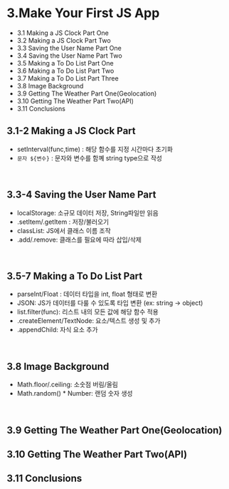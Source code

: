 # 3.Make Your First JS App
- 3.1 Making a JS Clock Part One
- 3.2 Making a JS Clock Part Two
- 3.3 Saving the User Name Part One
- 3.4 Saving the User Name Part Two
- 3.5 Making a To Do List Part One
- 3.6 Making a To Do List Part Two
- 3.7 Making a To Do List Part Three
- 3.8 Image Background
- 3.9 Getting The Weather Part One(Geolocation)
- 3.10 Getting The Weather Part Two(API)
- 3.11 Conclusions

## 3.1-2 Making a JS Clock Part
- setInterval(func,time) : 해당 함수를 지정 시간마다 초기화
- ` 문자 ${변수} ` : 문자와 변수를 함꼐 string type으로 작성
<br>

## 3.3-4 Saving the User Name Part
- localStorage: 소규모 데이터 저장, String파일만 읽음
- .setItem/.getItem : 저장/불러오기
- classList: JS에서 클래스 이름 조작
- .add/.remove: 클래스를 필요에 따라 삽입/삭제
<br>

## 3.5-7 Making a To Do List Part
- parseInt/Float : 데이터 타입을 int, float 형태로 변환
- JSON: JS가 데이터를 다룰 수 있도록 타입 변환 (ex: string -> object)
- list.filter(func): 리스트 내의 모든 값에 해당 함수 적용
- .createElement/TextNode: 요소/텍스트 생성 및 추가
- .appendChild: 자식 요소 추가
<br>

## 3.8 Image Background
- Math.floor/.ceiling: 소숫점 버림/올림
- Math.random() * Number: 랜덤 숫자 생성
<br>

## 3.9 Getting The Weather Part One(Geolocation)
## 3.10 Getting The Weather Part Two(API)
## 3.11 Conclusions